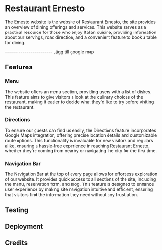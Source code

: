 # Restaurant Ernesto

The Ernesto website is the website of Restaurant Ernesto, the site provides an overview of dining offerings and services. 
This website serves as a practical resource for those who enjoy Italian cuisine, providing information about our servings, road direction, and a convenient feature to book a table for dining.

------------------------ Lägg till google map

## Features

### Menu

The website offers an menu section, providing users with a list of dishes. This feature aims to give visitors a look at the culinary choices of the restaurant, making it easier to decide what they'd like to try before visiting the restaurant. 

### Directions

To ensure our guests can find us easily, the Directions feature incorporates Google Maps integration, offering precise location details and customizable route options. This functionality is invaluable for new visitors and regulars alike, ensuring a hassle-free experience in reaching Restaurant Ernesto, whether they're coming from nearby or navigating the city for the first time.

### Navigation Bar

The Navigation Bar at the top of every page allows for effortless exploration of our website. It provides quick access to all sections of the site, including the menu, reservation form, and blog. This feature is designed to enhance user experience by making site navigation intuitive and efficient, ensuring that visitors find the information they need without any frustration.

###

###



## Testing


## Deployment


## Credits






















































































































































